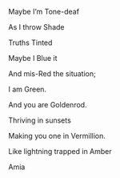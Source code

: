Maybe I’m Tone-deaf

As I throw Shade

Truths Tinted  

Maybe I Blue it

And mis-Red the situation;

I am Green.

  

And you are Goldenrod.

  

Thriving in sunsets

Making you one in Vermillion.

  

Like lightning trapped in Amber

Amia